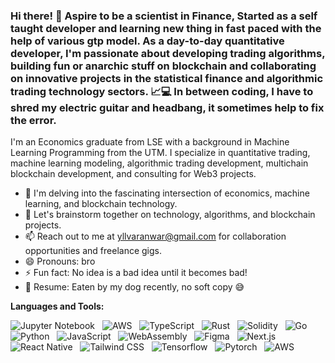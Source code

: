 ### Hi there! 👋 Aspire to be a scientist in Finance, Started as a self taught developer and learning new thing in fast paced with the help of various gtp model.  As a day-to-day quantitative developer, I'm passionate about developing trading algorithms, building fun or anarchic stuff on blockchain and collaborating on innovative projects in the statistical finance and algorithmic trading technology sectors. 📈💻 In between coding, I have to shred my electric guitar and headbang, it sometimes help to fix the error.


I'm an Economics graduate from LSE with a background in Machine Learning Programming from the UTM. I specialize in quantitative trading, machine learning modeling, algorithmic trading development, multichain blockchain development, and consulting for Web3 projects.

- 🔭 I'm delving into the fascinating intersection of economics, machine learning, and blockchain technology.
- 💬 Let's brainstorm together on technology, algorithms, and blockchain projects.
- 📫 Reach out to me at yllvaranwar@gmail.com for collaboration opportunities and freelance gigs.
- 😄 Pronouns: bro
- ⚡ Fun fact: No idea is a bad idea until it becomes bad!
- 📝 Resume: Eaten by my dog recently, no soft copy 😅

**Languages and Tools:**

![Jupyter Notebook](https://img.shields.io/badge/-Jupyter%20Notebook-orange?logo=jupyter&style=social)&nbsp;&nbsp;
![AWS](https://img.shields.io/badge/-AWS-orange?logo=amazon-aws&style=social)&nbsp;&nbsp;
![TypeScript](https://img.shields.io/badge/-TypeScript-blue?logo=typescript&style=social)&nbsp;&nbsp;
![Rust](https://img.shields.io/badge/-Rust-blue?logo=npm&style=social)&nbsp;&nbsp;
![Solidity](https://img.shields.io/badge/-Solidity-brown?logo=solidity&style=social)&nbsp;&nbsp;
![Go](https://img.shields.io/badge/-Go-blue?logo=go&style=social)&nbsp;&nbsp;
![Python](https://img.shields.io/badge/-Python-green?logo=python&style=social)&nbsp;&nbsp;
![JavaScript](https://img.shields.io/badge/-JavaScript-yellow?logo=javascript&style=social)&nbsp;&nbsp;
![WebAssembly](https://img.shields.io/badge/-WebAssembly-black?logo=webassembly&style=social)&nbsp;&nbsp;
![Figma](https://img.shields.io/badge/-Figma-violet?logo=figma&style=social)&nbsp;&nbsp;
![Next.js](https://img.shields.io/badge/-Next.js-black?logo=next.js&style=social)&nbsp;&nbsp;
![React Native](https://img.shields.io/badge/-React%20Native-blue?logo=react&style=social)&nbsp;&nbsp;
![Tailwind CSS](https://img.shields.io/badge/-Tailwind%20CSS-blue?logo=tailwind-css&style=social)&nbsp;&nbsp;
![Tensorflow](https://img.shields.io/badge/-Tensorflow-orange?logo=tensorflow&style=social)&nbsp;&nbsp;
![Pytorch](https://img.shields.io/badge/-Pytorch-orange?logo=pytorch&style=social)&nbsp;&nbsp;
![AWS](https://img.shields.io/badge/-AWS-orange?logo=amazon-aws&style=social)

<br/>
